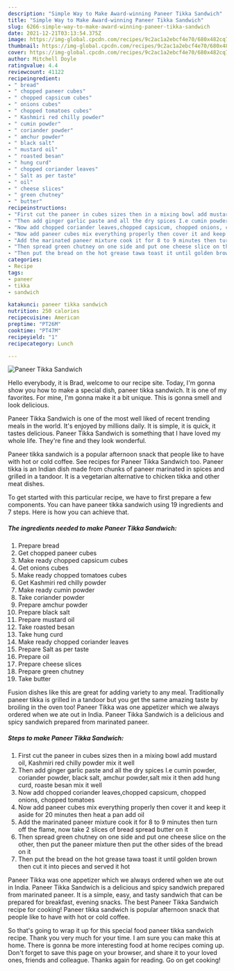 ```yaml
---
description: "Simple Way to Make Award-winning Paneer Tikka Sandwich"
title: "Simple Way to Make Award-winning Paneer Tikka Sandwich"
slug: 6266-simple-way-to-make-award-winning-paneer-tikka-sandwich
date: 2021-12-21T03:13:54.375Z
image: https://img-global.cpcdn.com/recipes/9c2ac1a2ebcf4e70/680x482cq70/paneer-tikka-sandwich-recipe-main-photo.jpg
thumbnail: https://img-global.cpcdn.com/recipes/9c2ac1a2ebcf4e70/680x482cq70/paneer-tikka-sandwich-recipe-main-photo.jpg
cover: https://img-global.cpcdn.com/recipes/9c2ac1a2ebcf4e70/680x482cq70/paneer-tikka-sandwich-recipe-main-photo.jpg
author: Mitchell Doyle
ratingvalue: 4.4
reviewcount: 41122
recipeingredient:
- " bread"
- " chopped paneer cubes"
- " chopped capsicum cubes"
- " onions cubes"
- " chopped tomatoes cubes"
- " Kashmiri red chilly powder"
- " cumin powder"
- " coriander powder"
- " amchur powder"
- " black salt"
- " mustard oil"
- " roasted besan"
- " hung curd"
- " chopped coriander leaves"
- " Salt as per taste"
- " oil"
- " cheese slices"
- " green chutney"
- " butter"
recipeinstructions:
- "First cut the paneer in cubes sizes then in a mixing bowl add mustard oil, Kashmiri red chilly powder mix it well"
- "Then add ginger garlic paste and all the dry spices I.e cumin powder, coriander powder, black salt, amchur powder,salt mix it then add hung curd, roaste besan mix it well"
- "Now add chopped coriander leaves,chopped capsicum, chopped onions, chopped tomatoes"
- "Now add paneer cubes mix everything properly then cover it and keep it aside for 20 minutes then heat a pan add oil"
- "Add the marinated paneer mixture cook it for 8 to 9 minutes then turn off the flame, now take 2 slices of bread spread butter on it"
- "Then spread green chutney on one side and put one cheese slice on the other, then put the paneer mixture then put the other sides of the bread on it"
- "Then put the bread on the hot grease tawa toast it until golden brown then cut it into pieces and served it hot"
categories:
- Recipe
tags:
- paneer
- tikka
- sandwich

katakunci: paneer tikka sandwich 
nutrition: 250 calories
recipecuisine: American
preptime: "PT26M"
cooktime: "PT47M"
recipeyield: "1"
recipecategory: Lunch

---
```



![Paneer Tikka Sandwich](https://img-global.cpcdn.com/recipes/9c2ac1a2ebcf4e70/680x482cq70/paneer-tikka-sandwich-recipe-main-photo.jpg)

Hello everybody, it is Brad, welcome to our recipe site. Today, I'm gonna show you how to make a special dish, paneer tikka sandwich. It is one of my favorites. For mine, I'm gonna make it a bit unique. This is gonna smell and look delicious.

Paneer Tikka Sandwich is one of the most well liked of recent trending meals in the world. It's enjoyed by millions daily. It is simple, it is quick, it tastes delicious. Paneer Tikka Sandwich is something that I have loved my whole life. They're fine and they look wonderful.

Paneer tikka sandwich is a popular afternoon snack that people like to have with hot or cold coffee. See recipes for Paneer Tikka Sandwich too. Paneer tikka is an Indian dish made from chunks of paneer marinated in spices and grilled in a tandoor. It is a vegetarian alternative to chicken tikka and other meat dishes.


To get started with this particular recipe, we have to first prepare a few components. You can have paneer tikka sandwich using 19 ingredients and 7 steps. Here is how you can achieve that.

<!--inarticleads1-->

##### The ingredients needed to make Paneer Tikka Sandwich:

1. Prepare  bread
1. Get  chopped paneer cubes
1. Make ready  chopped capsicum cubes
1. Get  onions cubes
1. Make ready  chopped tomatoes cubes
1. Get  Kashmiri red chilly powder
1. Make ready  cumin powder
1. Take  coriander powder
1. Prepare  amchur powder
1. Prepare  black salt
1. Prepare  mustard oil
1. Take  roasted besan
1. Take  hung curd
1. Make ready  chopped coriander leaves
1. Prepare  Salt as per taste
1. Prepare  oil
1. Prepare  cheese slices
1. Prepare  green chutney
1. Take  butter


Fusion dishes like this are great for adding variety to any meal. Traditionally paneer tikka is grilled in a tandoor but you get the same amazing taste by broiling in the oven too! Paneer Tikka was one appetizer which we always ordered when we ate out in India. Paneer Tikka Sandwich is a delicious and spicy sandwich prepared from marinated paneer. 

<!--inarticleads2-->

##### Steps to make Paneer Tikka Sandwich:

1. First cut the paneer in cubes sizes then in a mixing bowl add mustard oil, Kashmiri red chilly powder mix it well
1. Then add ginger garlic paste and all the dry spices I.e cumin powder, coriander powder, black salt, amchur powder,salt mix it then add hung curd, roaste besan mix it well
1. Now add chopped coriander leaves,chopped capsicum, chopped onions, chopped tomatoes
1. Now add paneer cubes mix everything properly then cover it and keep it aside for 20 minutes then heat a pan add oil
1. Add the marinated paneer mixture cook it for 8 to 9 minutes then turn off the flame, now take 2 slices of bread spread butter on it
1. Then spread green chutney on one side and put one cheese slice on the other, then put the paneer mixture then put the other sides of the bread on it
1. Then put the bread on the hot grease tawa toast it until golden brown then cut it into pieces and served it hot


Paneer Tikka was one appetizer which we always ordered when we ate out in India. Paneer Tikka Sandwich is a delicious and spicy sandwich prepared from marinated paneer. It is a simple, easy, and tasty sandwich that can be prepared for breakfast, evening snacks. The best Paneer Tikka Sandwich recipe for cooking! Paneer tikka sandwich is popular afternoon snack that people like to have with hot or cold coffee. 

So that's going to wrap it up for this special food paneer tikka sandwich recipe. Thank you very much for your time. I am sure you can make this at home. There is gonna be more interesting food at home recipes coming up. Don't forget to save this page on your browser, and share it to your loved ones, friends and colleague. Thanks again for reading. Go on get cooking!
